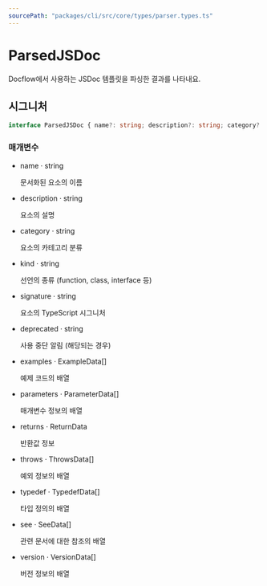```yaml
---
sourcePath: "packages/cli/src/core/types/parser.types.ts"
---
```


# ParsedJSDoc

 
Docflow에서 사용하는 JSDoc 템플릿을 파싱한 결과를 나타내요.


## 시그니처

```typescript
interface ParsedJSDoc { name?: string; description?: string; category?: string; kind?: string; signature?: string; deprecated?: string; examples?: ExampleData[]; parameters?: ParameterData[]; returns?: ReturnData; throws?: ThrowsData[]; typedef?: TypedefData[]; see?: SeeData[]; version?: VersionData[] }
```

### 매개변수

<ul class="post-parameters-ul">
  <li class="post-parameters-li post-parameters-li-root">
    <span class="post-parameters--name">name</span> · <span class="post-parameters--type">string</span>
    <br/>
    <p class="post-parameters--description">문서화된 요소의 이름</p>
  </li>
  <li class="post-parameters-li post-parameters-li-root">
    <span class="post-parameters--name">description</span> · <span class="post-parameters--type">string</span>
    <br/>
    <p class="post-parameters--description">요소의 설명</p>
  </li>
  <li class="post-parameters-li post-parameters-li-root">
    <span class="post-parameters--name">category</span> · <span class="post-parameters--type">string</span>
    <br/>
    <p class="post-parameters--description">요소의 카테고리 분류</p>
  </li>
  <li class="post-parameters-li post-parameters-li-root">
    <span class="post-parameters--name">kind</span> · <span class="post-parameters--type">string</span>
    <br/>
    <p class="post-parameters--description">선언의 종류 (function, class, interface 등)</p>
  </li>
  <li class="post-parameters-li post-parameters-li-root">
    <span class="post-parameters--name">signature</span> · <span class="post-parameters--type">string</span>
    <br/>
    <p class="post-parameters--description">요소의 TypeScript 시그니처</p>
  </li>
  <li class="post-parameters-li post-parameters-li-root">
    <span class="post-parameters--name">deprecated</span> · <span class="post-parameters--type">string</span>
    <br/>
    <p class="post-parameters--description">사용 중단 알림 (해당되는 경우)</p>
  </li>
  <li class="post-parameters-li post-parameters-li-root">
    <span class="post-parameters--name">examples</span> · <span class="post-parameters--type">ExampleData[]</span>
    <br/>
    <p class="post-parameters--description">예제 코드의 배열</p>
  </li>
  <li class="post-parameters-li post-parameters-li-root">
    <span class="post-parameters--name">parameters</span> · <span class="post-parameters--type">ParameterData[]</span>
    <br/>
    <p class="post-parameters--description">매개변수 정보의 배열</p>
  </li>
  <li class="post-parameters-li post-parameters-li-root">
    <span class="post-parameters--name">returns</span> · <span class="post-parameters--type">ReturnData</span>
    <br/>
    <p class="post-parameters--description">반환값 정보</p>
  </li>
  <li class="post-parameters-li post-parameters-li-root">
    <span class="post-parameters--name">throws</span> · <span class="post-parameters--type">ThrowsData[]</span>
    <br/>
    <p class="post-parameters--description">예외 정보의 배열</p>
  </li>
  <li class="post-parameters-li post-parameters-li-root">
    <span class="post-parameters--name">typedef</span> · <span class="post-parameters--type">TypedefData[]</span>
    <br/>
    <p class="post-parameters--description">타입 정의의 배열</p>
  </li>
  <li class="post-parameters-li post-parameters-li-root">
    <span class="post-parameters--name">see</span> · <span class="post-parameters--type">SeeData[]</span>
    <br/>
    <p class="post-parameters--description">관련 문서에 대한 참조의 배열</p>
  </li>
  <li class="post-parameters-li post-parameters-li-root">
    <span class="post-parameters--name">version</span> · <span class="post-parameters--type">VersionData[]</span>
    <br/>
    <p class="post-parameters--description">버전 정보의 배열</p>
  </li>
</ul>

